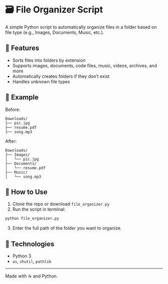# 🗃️ File Organizer Script

A simple Python script to automatically organize files in a folder based on file type (e.g., Images, Documents, Music, etc.).

## 📌 Features
- Sorts files into folders by extension
- Supports images, documents, code files, music, videos, archives, and more
- Automatically creates folders if they don’t exist
- Handles unknown file types

## 📂 Example
Before:
```
Downloads/
├── pic.jpg
├── resume.pdf
├── song.mp3
```

After:
```
Downloads/
├── Images/
│   └── pic.jpg
├── Documents/
│   └── resume.pdf
├── Music/
│   └── song.mp3
```

## 🚀 How to Use

1. Clone the repo or download `file_organizer.py`
2. Run the script in terminal:

```bash
python file_organizer.py
```

3. Enter the full path of the folder you want to organize.

## 🔧 Technologies
- Python 3
- `os`, `shutil`, `pathlib`

---

Made with ☕ and Python.
